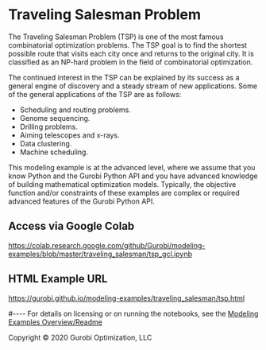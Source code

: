 # Traveling Salesman Problem

The Traveling Salesman Problem (TSP) is one of the most famous combinatorial optimization problems. 
The TSP goal is to find the shortest possible route that visits each city once and returns to the original city.
It is classified as an NP-hard problem in the field of combinatorial optimization.

The continued interest in the TSP can be explained by its success as a general engine of discovery and a 
steady stream of new applications. Some of the general applications of the TSP are as follows:
* Scheduling and routing problems.
* Genome sequencing.
* Drilling problems.
* Aiming telescopes and x-rays.
* Data clustering.
* Machine scheduling.

This modeling example is at the advanced level, where we assume that you know Python and the Gurobi Python API and 
you have advanced knowledge of building mathematical optimization models. Typically, the objective function and/or 
constraints of these examples are complex or required advanced features of the Gurobi Python API.


## Access via Google Colab

https://colab.research.google.com/github/Gurobi/modeling-examples/blob/master/traveling_salesman/tsp_gcl.ipynb

## HTML Example URL

https://gurobi.github.io/modeling-examples/traveling_salesman/tsp.html


#----
For details on licensing or on running the notebooks, see the [Modeling Examples Overview/Readme](https://github.com/Gurobi/modeling-examples/)


Copyright © 2020 Gurobi Optimization, LLC
